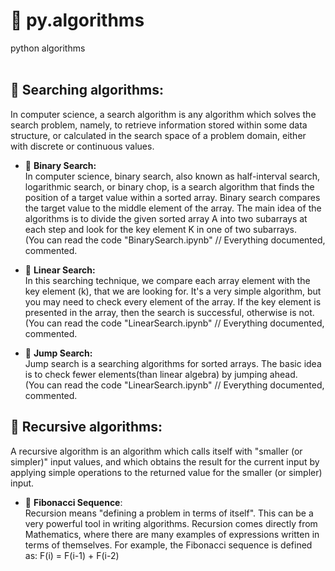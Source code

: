 # :notebook: py.algorithms
python algorithms <br /> <br />

## :rocket: Searching algorithms: <br />
In computer science, a search algorithm is any algorithm which solves the search problem, namely, to retrieve information stored within some data structure,
 or calculated in the search space of a problem domain, either with discrete or continuous values. <br /> 

* :bookmark: **Binary Search:** <br />
In computer science, binary search, also known as half-interval search, logarithmic search, or binary chop, is a search algorithm that finds the position of a target value within a sorted array. Binary search compares the target value to the middle element of the array.
The main idea of the algorithms is to divide the given sorted array A into two subarrays at each step and look for the key element K in one of two subarrays. <br />
(You can read the code "BinarySearch.ipynb" // Everything documented, commented. <br />

* :bookmark: **Linear Search:** <br />
In this searching technique, we compare each array element with the key element (k), that we are looking for.
It's a very simple algorithm, but you may need to check every element of the array. If the key element is presented in the array, then the search is successful, otherwise is not. <br />
(You can read the code "LinearSearch.ipynb" // Everything documented, commented. <br />

* :bookmark: **Jump Search:** <br />
Jump search is a searching algorithms for sorted arrays. The basic idea is to check fewer elements(than linear algebra) by jumping ahead. <br />
(You can read the code "LinearSearch.ipynb" // Everything documented, commented. <br /> 

## :rocket: Recursive algorithms: <br />
A recursive algorithm is an algorithm which calls itself with "smaller (or simpler)" input values, and which obtains the result for the current input by 
applying simple operations to the returned value for the smaller (or simpler) input. <br />


* :bookmark: **Fibonacci Sequence**: <br />
Recursion means "defining a problem in terms of itself". This can be a very powerful tool in writing algorithms. 
Recursion comes directly from Mathematics, where there are many examples of expressions written in terms of themselves. 
For example, the Fibonacci sequence is defined as: F(i) = F(i-1) + F(i-2) <br /> 





